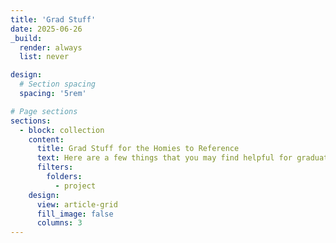```yaml
---
title: 'Grad Stuff'
date: 2025-06-26
_build:
  render: always
  list: never

design:
  # Section spacing
  spacing: '5rem'

# Page sections
sections:
  - block: collection
    content:
      title: Grad Stuff for the Homies to Reference
      text: Here are a few things that you may find helpful for graduate school! Here, I've included initial/follow-up email drafts, statements of purpose, rejection emails I've sent, my CV, etc. Hope its helpful!
      filters:
        folders:
          - project
    design:
      view: article-grid
      fill_image: false
      columns: 3
---
```

